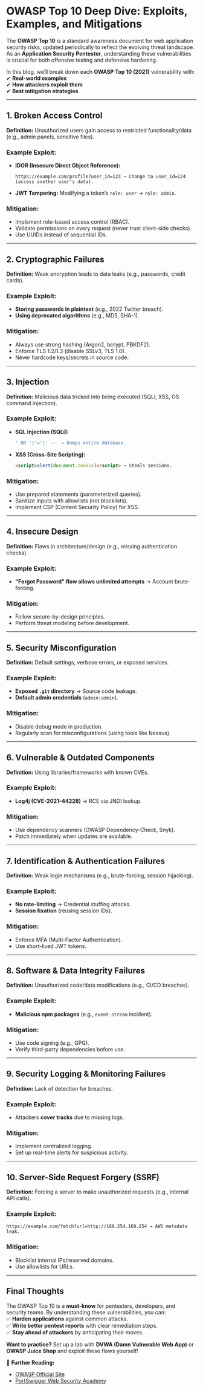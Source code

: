 # **OWASP Top 10 Deep Dive: Exploits, Examples, and Mitigations**  

The **OWASP Top 10** is a standard awareness document for web application security risks, updated periodically to reflect the evolving threat landscape. As an **Application Security Pentester**, understanding these vulnerabilities is crucial for both offensive testing and defensive hardening.  

In this blog, we’ll break down each **OWASP Top 10 (2021)** vulnerability with:  
✔ **Real-world examples**  
✔ **How attackers exploit them**  
✔ **Best mitigation strategies**  

---

## **1. Broken Access Control**  
**Definition:** Unauthorized users gain access to restricted functionality/data (e.g., admin panels, sensitive files).  

### **Example Exploit:**  
- **IDOR (Insecure Direct Object Reference):**  
  ```plaintext
  https://example.com/profile?user_id=123 → Change to user_id=124 (access another user’s data).
  ```  
- **JWT Tampering:** Modifying a token’s `role: user` → `role: admin`.  

### **Mitigation:**  
- Implement role-based access control (RBAC).  
- Validate permissions on every request (never trust client-side checks).  
- Use UUIDs instead of sequential IDs.  

---

## **2. Cryptographic Failures**  
**Definition:** Weak encryption leads to data leaks (e.g., passwords, credit cards).  

### **Example Exploit:**  
- **Storing passwords in plaintext** (e.g., 2022 Twitter breach).  
- **Using deprecated algorithms** (e.g., MD5, SHA-1).  

### **Mitigation:**  
- Always use strong hashing (Argon2, bcrypt, PBKDF2).  
- Enforce TLS 1.2/1.3 (disable SSLv3, TLS 1.0).  
- Never hardcode keys/secrets in source code.  

---

## **3. Injection**  
**Definition:** Malicious data tricked into being executed (SQLi, XSS, OS command injection).  

### **Example Exploit:**  
- **SQL Injection (SQLi):**  
  ```sql
  ' OR '1'='1' --  → Dumps entire database.
  ```  
- **XSS (Cross-Site Scripting):**  
  ```html
  <script>alert(document.cookie)</script> → Steals sessions.
  ```  

### **Mitigation:**  
- Use prepared statements (parameterized queries).  
- Sanitize inputs with allowlists (not blocklists).  
- Implement CSP (Content Security Policy) for XSS.  

---

## **4. Insecure Design**  
**Definition:** Flaws in architecture/design (e.g., missing authentication checks).  

### **Example Exploit:**  
- **"Forgot Password" flow allows unlimited attempts** → Account brute-forcing.  

### **Mitigation:**  
- Follow secure-by-design principles.  
- Perform threat modeling before development.  

---

## **5. Security Misconfiguration**  
**Definition:** Default settings, verbose errors, or exposed services.  

### **Example Exploit:**  
- **Exposed `.git` directory** → Source code leakage.  
- **Default admin credentials** (`admin:admin`).  

### **Mitigation:**  
- Disable debug mode in production.  
- Regularly scan for misconfigurations (using tools like Nessus).  

---

## **6. Vulnerable & Outdated Components**  
**Definition:** Using libraries/frameworks with known CVEs.  

### **Example Exploit:**  
- **Log4j (CVE-2021-44228)** → RCE via JNDI lookup.  

### **Mitigation:**  
- Use dependency scanners (OWASP Dependency-Check, Snyk).  
- Patch immediately when updates are available.  

---

## **7. Identification & Authentication Failures**  
**Definition:** Weak login mechanisms (e.g., brute-forcing, session hijacking).  

### **Example Exploit:**  
- **No rate-limiting** → Credential stuffing attacks.  
- **Session fixation** (reusing session IDs).  

### **Mitigation:**  
- Enforce MFA (Multi-Factor Authentication).  
- Use short-lived JWT tokens.  

---

## **8. Software & Data Integrity Failures**  
**Definition:** Unauthorized code/data modifications (e.g., CI/CD breaches).  

### **Example Exploit:**  
- **Malicious npm packages** (e.g., `event-stream` incident).  

### **Mitigation:**  
- Use code signing (e.g., GPG).  
- Verify third-party dependencies before use.  

---

## **9. Security Logging & Monitoring Failures**  
**Definition:** Lack of detection for breaches.  

### **Example Exploit:**  
- Attackers **cover tracks** due to missing logs.  

### **Mitigation:**  
- Implement centralized logging.   
- Set up real-time alerts for suspicious activity.  

---

## **10. Server-Side Request Forgery (SSRF)**  
**Definition:** Forcing a server to make unauthorized requests (e.g., internal API calls).  

### **Example Exploit:**  
```plaintext
https://example.com/fetch?url=http://169.254.169.254 → AWS metadata leak.
```  

### **Mitigation:**  
- Blocklist internal IPs/reserved domains.  
- Use allowlists for URLs.  

---

## **Final Thoughts**  
The OWASP Top 10 is a **must-know** for pentesters, developers, and security teams. By understanding these vulnerabilities, you can:  
✅ **Harden applications** against common attacks.  
✅ **Write better pentest reports** with clear remediation steps.  
✅ **Stay ahead of attackers** by anticipating their moves.  

**Want to practice?** Set up a lab with **DVWA (Damn Vulnerable Web App)** or **OWASP Juice Shop** and exploit these flaws yourself!  

🔗 **Further Reading:**  
- [OWASP Official Site](https://owasp.org/www-project-top-ten/)  
- [PortSwigger Web Security Academy](https://portswigger.net/web-security)  
 
